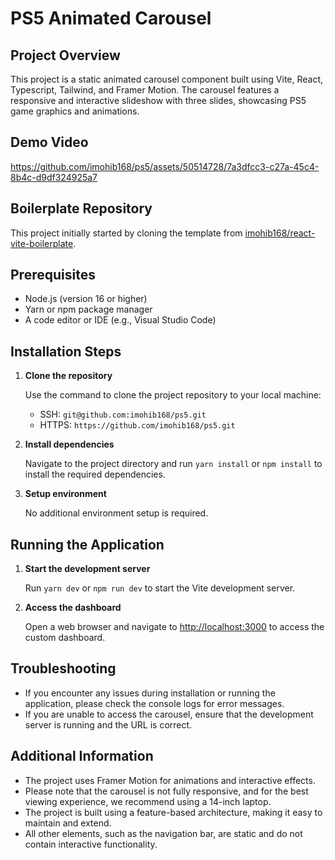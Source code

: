 # PS5 Animated Carousel

## Project Overview
This project is a static animated carousel component built using Vite, React, Typescript, Tailwind, and Framer Motion. The carousel features a responsive and interactive slideshow with three slides, showcasing PS5 game graphics and animations.

## Demo Video
https://github.com/imohib168/ps5/assets/50514728/7a3dfcc3-c27a-45c4-8b4c-d9df324925a7

## Boilerplate Repository
This project initially started by cloning the template from [imohib168/react-vite-boilerplate](https://github.com/imohib168/react-vite-boilerplate).

## Prerequisites

- Node.js (version 16 or higher)
- Yarn or npm package manager
- A code editor or IDE (e.g., Visual Studio Code)

## Installation Steps

1. **Clone the repository**
   
   Use the command to clone the project repository to your local machine:
   - SSH: `git@github.com:imohib168/ps5.git`
   - HTTPS: `https://github.com/imohib168/ps5.git`

2. **Install dependencies**
   
   Navigate to the project directory and run `yarn install` or `npm install` to install the required dependencies.

3. **Setup environment**
   
   No additional environment setup is required.

## Running the Application

1. **Start the development server**
   
   Run `yarn dev` or `npm run dev` to start the Vite development server.

2. **Access the dashboard**
   
   Open a web browser and navigate to [http://localhost:3000](http://localhost:3000) to access the custom dashboard.

## Troubleshooting
- If you encounter any issues during installation or running the application, please check the console logs for error messages.
- If you are unable to access the carousel, ensure that the development server is running and the URL is correct.

## Additional Information
- The project uses Framer Motion for animations and interactive effects.
- Please note that the carousel is not fully responsive, and for the best viewing experience, we recommend using a 14-inch laptop.
- The project is built using a feature-based architecture, making it easy to maintain and extend.
- All other elements, such as the navigation bar, are static and do not contain interactive functionality.

